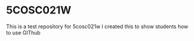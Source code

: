 # 5COSC021W
This is a test repository for 5cosc021w
I created this to show students how to use GIThub
